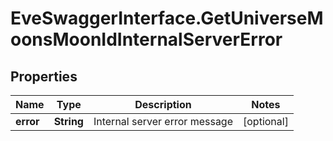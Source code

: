 # EveSwaggerInterface.GetUniverseMoonsMoonIdInternalServerError

## Properties
Name | Type | Description | Notes
------------ | ------------- | ------------- | -------------
**error** | **String** | Internal server error message | [optional] 



